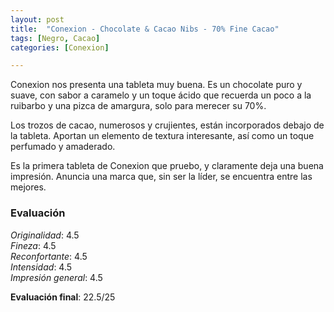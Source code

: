 ```yaml
---
layout: post
title:  "Conexion - Chocolate & Cacao Nibs - 70% Fine Cacao"
tags: [Negro, Cacao] 
categories: [Conexion]

---
```


Conexion nos presenta una tableta muy buena. Es un chocolate puro y suave, con sabor a caramelo y un toque ácido que recuerda un poco a la ruibarbo y una pizca de amargura, solo para merecer su 70%.

Los trozos de cacao, numerosos y crujientes, están incorporados debajo de la tableta. Aportan un elemento de textura interesante, así como un toque perfumado y amaderado.

Es la primera tableta de Conexion que pruebo, y claramente deja una buena impresión. Anuncia una marca que, sin ser la líder, se encuentra entre las mejores.



### Evaluación

_Originalidad_: 4.5  
_Fineza_: 4.5  
_Reconfortante_: 4.5  
_Intensidad_: 4.5  
_Impresión general_: 4.5

**Evaluación final**: 22.5/25
